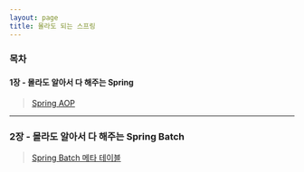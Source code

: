 ```yaml
---
layout: page
title: 몰라도 되는 스프링
---
```

### 목차  

#### 1장 - 몰라도 알아서 다 해주는 Spring 

> [Spring AOP](https://taes-k.github.io/2021/02/07/spring-aop-proxy/) 

---

### 2장 - 몰라도 알아서 다 해주는 Spring Batch

> [Spring Batch 메타 테이블](https://taes-k.github.io/2021/03/01/spring-boot-table/)   

